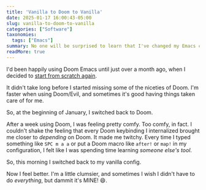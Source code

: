 ```yaml
---
title: 'Vanilla to Doom to Vanilla'
date: 2025-01-17 16:00:43-05:00
slug: vanilla-to-doom-to-vanilla
categories: ["Software"]
taxonomies:
  tags: ["Emacs"]
summary: No one will be surprised to learn that I've changed my Emacs config again
readMore: true
---
```


I'd been happily using Doom Emacs until just over a month ago, when I decided to [start from scratch again](https://baty.net/posts/2024/12/emacs-from-scratch-once-again). 

<!--more-->

It didn't take long before I started missing some of the niceties of Doom. I'm faster when using Doom/Evil, and sometimes it's good having things taken care of for me.

So, at the beginning of January, I switched back to Doom.

After a week using Doom, I was feeling pretty comfy. Too comfy, in fact. I couldn't shake the feeling that every Doom keybinding I internalized brought me closer to _depending_ on Doom. It made me twitchy. Every time I typed something like `SPC m a a` or put a Doom macro like `after!` or `map!` in my configuration, I felt like I was spending time learning _someone else's tool_.

So, this morning I switched back to my vanilla config.

Now I feel better. I'm a little clumsier, and sometimes I wish I didn't have to do _everything_, but dammit it's MINE! 😄.